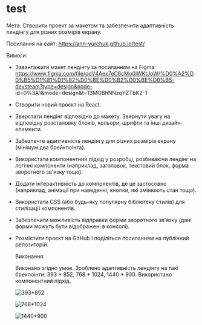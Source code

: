 # test

Мета: Створити проект за макетом та забезпечити адаптивність лендінгу для різних розмірів екрану.

Посилання на сайт: https://ann-yurchuk.github.io/test/

Вимоги:

- Завантажити макет лендінгу за посиланням на Figma: https://www.figma.com/file/odV4Aex7eC6cMo0iWKtJoW/%D0%A2%D0%B5%D1%81%D1%82%D0%BE%D0%B2%D0%BE%D0%B5-devsteam?type=design&node- id=0%3A1&mode=design&t=13MOBhNNzqYZTbK2-1
- Створити новий проєкт на React.
- Зверстати лендінг відповідно до макету. Звернути увагу на відповідну розстановку блоків, кольори, шрифти та інші дизайн-елементи.
- Забезпечте адаптивність лендінгу для різних розмірів екрану (мінімум два брейкпоінта).
- Використати компонентний підхід у розробці, розбиваючи лендінг на логічні компоненти (наприклад, заголовок, текстовий блок, форма зворотного зв'язку тощо).
- Додати інтерактивність до компонентів, де це застосовно (наприклад, анімації при наведенні, кнопки, які змінюють стан тощо).
- Використати CSS (або будь-яку популярну бібліотеку стилів) для стилізації компонентів.
- Забезпечити можливість відправки форми зворотного зв'язку (дані форми можуть бути відображені в консолі).
- Розмістити проєкт на GitHub і поділіться посиланням на публічний репозиторій.

  Виконання:

  Виконано згідно умов. Зроблено адаптивність лендінгу на такі брекпоінти: 393 * 852, 768 * 1024, 1440 * 900. Використано компонентний підхід.

  ![393*852](https://github.com/Ann-Yurchuk/test/assets/105579383/d25e2b15-d867-471d-b892-ab47c201f63c)
  
  ![768*1024](https://github.com/Ann-Yurchuk/test/assets/105579383/63ed890f-426b-4f3b-9437-3b312ebd9ebb)
  
  ![1440*900](https://github.com/Ann-Yurchuk/test/assets/105579383/3d53a292-d63a-4b91-b8bd-6dc9ac503057)




  
